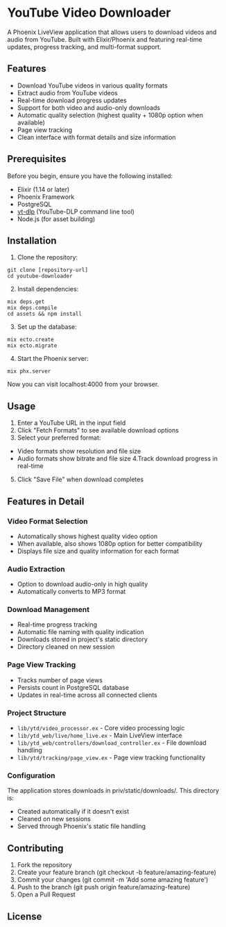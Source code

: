 # YouTube Video Downloader

A Phoenix LiveView application that allows users to download videos and audio from YouTube. Built with Elixir/Phoenix and featuring real-time updates, progress tracking, and multi-format support.

## Features

- Download YouTube videos in various quality formats
- Extract audio from YouTube videos
- Real-time download progress updates
- Support for both video and audio-only downloads
- Automatic quality selection (highest quality + 1080p option when available)
- Page view tracking
- Clean interface with format details and size information

## Prerequisites

Before you begin, ensure you have the following installed:

- Elixir (1.14 or later)
- Phoenix Framework
- PostgreSQL
- [yt-dlp](https://github.com/yt-dlp/yt-dlp) (YouTube-DLP command line tool)
- Node.js (for asset building)

## Installation

1. Clone the repository:
```console
git clone [repository-url]
cd youtube-downloader
```

2. Install dependencies:

```console
mix deps.get
mix deps.compile
cd assets && npm install
```

3. Set up the database:

```console
mix ecto.create
mix ecto.migrate
```

4. Start the Phoenix server:

```console
mix phx.server
```
Now you can visit localhost:4000 from your browser.

## Usage
1. Enter a YouTube URL in the input field
2. Click "Fetch Formats" to see available download options
3. Select your preferred format:
- Video formats show resolution and file size
- Audio formats show bitrate and file size
4.Track download progress in real-time
5. Click "Save File" when download completes

## Features in Detail
### Video Format Selection
- Automatically shows highest quality video option
- When available, also shows 1080p option for better compatibility
- Displays file size and quality information for each format
### Audio Extraction
- Option to download audio-only in high quality
- Automatically converts to MP3 format
### Download Management
- Real-time progress tracking
- Automatic file naming with quality indication
- Downloads stored in project's static directory
- Directory cleaned on new session
### Page View Tracking
- Tracks number of page views
- Persists count in PostgreSQL database
- Updates in real-time across all connected clients
### Project Structure
- `lib/ytd/video_processor.ex` - Core video processing logic
- `lib/ytd_web/live/home_live.ex` - Main LiveView interface
- `lib/ytd_web/controllers/download_controller.ex` - File download handling
- `lib/ytd/tracking/page_view.ex` - Page view tracking functionality
### Configuration
The application stores downloads in priv/static/downloads/. This directory is:

- Created automatically if it doesn't exist
- Cleaned on new sessions
- Served through Phoenix's static file handling

## Contributing

1. Fork the repository
2. Create your feature branch (git checkout -b feature/amazing-feature)
3. Commit your changes (git commit -m 'Add some amazing feature')
4. Push to the branch (git push origin feature/amazing-feature)
5. Open a Pull Request

## License
